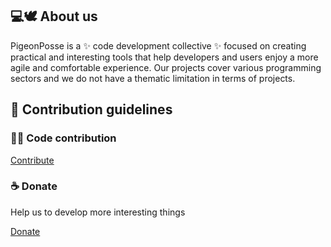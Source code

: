 ## 💻🕊️ About us

PigeonPosse is a ✨ code development collective ✨ focused on creating practical and interesting tools that help developers and users enjoy a more agile and comfortable experience. Our projects cover various programming sectors and we do not have a thematic limitation in terms of projects.

## 🌈 Contribution guidelines

### 👨‍💻 Code contribution

[Contribute](https://pigeonposse.com/) 

### ☕ Donate

Help us to develop more interesting things

[Donate](https://pigeonposse.com/?popup=donate) 

